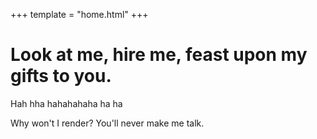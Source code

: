 +++
template = "home.html"
+++


# Look at me, hire me, feast upon my gifts to you.

Hah hha hahahahaha ha ha

Why won't I render? You'll never make me talk.
